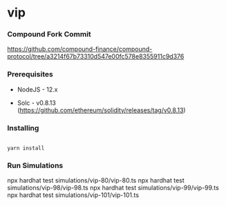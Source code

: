 # vip

### Compound Fork Commit

https://github.com/compound-finance/compound-protocol/tree/a3214f67b73310d547e00fc578e8355911c9d376

### Prerequisites

- NodeJS - 12.x

- Solc - v0.8.13 (https://github.com/ethereum/solidity/releases/tag/v0.8.13)

### Installing

```

yarn install

```

### Run Simulations

npx hardhat test simulations/vip-80/vip-80.ts
npx hardhat test simulations/vip-98/vip-98.ts
npx hardhat test simulations/vip-99/vip-99.ts
npx hardhat test simulations/vip-101/vip-101.ts

```

```
